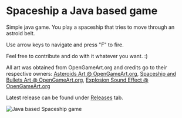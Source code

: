 Spaceship a Java based game
===========================

Simple java game. You play a spaceship that tries to move through an astroid belt.

Use arrow keys to navigate and press "F" to fire.

Feel free to contribute and do with it whatever you want. :)

All art was obtained from OpenGameArt.org and credits go to their respective owners: [Asteroids Art @ OpenGameArt.org](http://opengameart.org/content/asteroids-set-02), [Spaceship and Bullets Art @ OpenGameArt.org](http://opengameart.org/content/2d-spaceship-sprites-with-engines), [Explosion Sound Effect @ OpenGameArt.org](http://opengameart.org/content/bombexplosion8bit)

Latest release can be found under [Releases](https://github.com/cxminer/java-game-spaceship/releases) tab.

![Java based Spaceship game](https://github.com/cxminer/java-game-spaceship/raw/master/Resources/screenshot.png)
